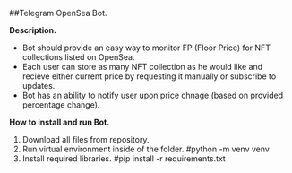 ##Telegram OpenSea Bot.


<b>Description.</b>

- Bot should provide an easy way to monitor FP (Floor Price) for NFT collections listed on OpenSea.
- Each user can store as many NFT collection as he would like and recieve either current price by requesting it manually or subscribe to updates.
- Bot has an ability to notify user upon price chnage (based on provided percentage change).


<b>How to install and run Bot.</b>

1. Download all files from repository.
2. Run virtual environment inside of the folder. #python -m venv venv
3. Install required libraries. #pip install -r requirements.txt
